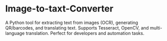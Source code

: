 # Image-to-taxt-Converter
A Python tool for extracting text from images (OCR), generating QR/barcodes, and translating text. Supports Tesseract, OpenCV, and multi-language translation. Perfect for developers and automation tasks.
